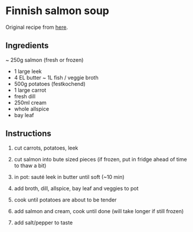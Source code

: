 # Finnish salmon soup

Original recipe from [here](https://theviewfromgreatisland.com/finnish-salmon-soup-lohikeitto-recipe/).

## Ingredients

~ 250g salmon (fresh or frozen)
- 1 large leek
- 4 EL butter
~ 1L fish / veggie broth
- 500g potatoes (festkochend)
- 1 large carrot
- fresh dill
- 250ml cream
- whole allspice
- bay leaf

## Instructions

1. cut carrots, potatoes, leek

2. cut salmon into bute sized pieces (if frozen, put in fridge ahead of time to thaw a bit)

3. in pot: sauté leek in butter until soft (~10 min)

4. add broth, dill, allspice, bay leaf and veggies to pot

5. cook until potatoes are  about to be tender

6. add salmon and cream, cook until done (will take longer if still frozen)

7. add salt/pepper to taste
